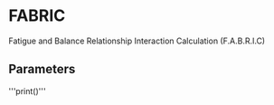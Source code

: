 # FABRIC
Fatigue and Balance Relationship Interaction Calculation (F.A.B.R.I.C)

## Parameters
'''print()'''